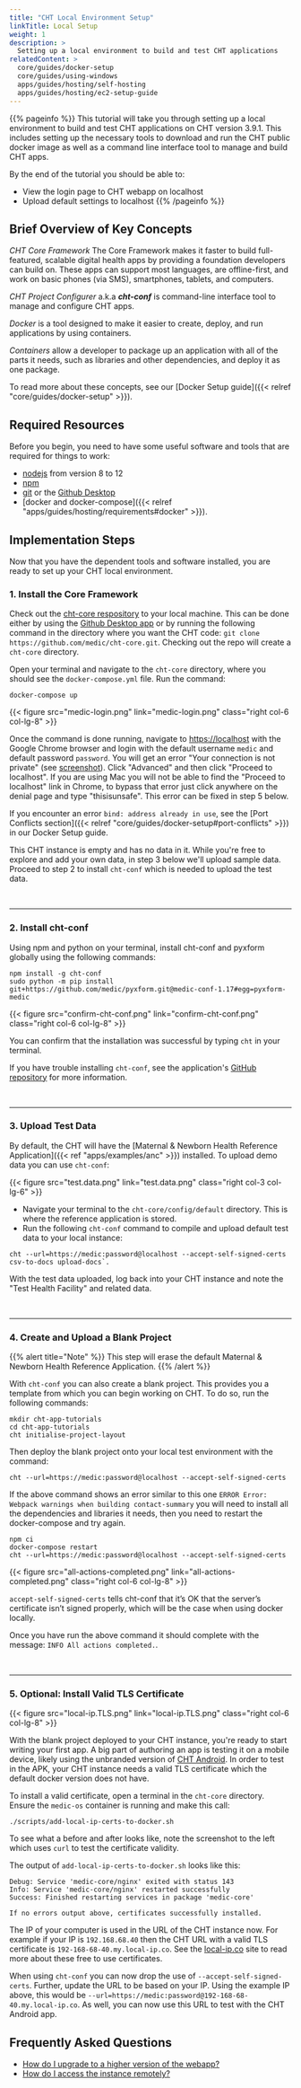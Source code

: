 ```yaml
---
title: "CHT Local Environment Setup"
linkTitle: Local Setup
weight: 1
description: >
  Setting up a local environment to build and test CHT applications
relatedContent: >
  core/guides/docker-setup
  core/guides/using-windows
  apps/guides/hosting/self-hosting
  apps/guides/hosting/ec2-setup-guide
---
```


{{% pageinfo %}}
This tutorial will take you through setting up a local environment to build and test CHT applications on CHT version 3.9.1. This includes setting up the necessary tools to download and run the CHT public docker image as well as a command line interface tool to manage and build CHT apps.

By the end of the tutorial you should be able to:

- View the login page to CHT webapp on localhost
- Upload default settings to localhost
{{% /pageinfo %}}


## Brief Overview of Key Concepts

*CHT Core Framework* The Core Framework makes it faster to build full-featured, scalable digital health apps by providing a foundation developers can build on. These apps can support most languages, are offline-first, and work on basic phones (via SMS), smartphones, tablets, and computers.

*CHT Project Configurer* a.k.a ***cht-conf*** is command-line interface tool to manage and configure CHT apps.

*Docker* is a tool designed to make it easier to create, deploy, and run applications by using containers.  

*Containers* allow a developer to package up an application with all of the parts it needs, such as libraries and other dependencies, and deploy it as one package.

To read more about these concepts, see our [Docker Setup guide]({{< relref "core/guides/docker-setup" >}}).

## Required Resources

Before you begin, you need to have some useful software and tools that are required for things to work:

* [nodejs](https://nodejs.org/en/) from version 8 to 12
* [npm](https://www.npmjs.com/get-npm)
* [git](https://git-scm.com/downloads) or the [Github Desktop](https://desktop.github.com/)
* [docker and docker-compose]({{< relref "apps/guides/hosting/requirements#docker" >}}).

## Implementation Steps

Now that you have the dependent tools and software installed, you are ready to set up your CHT local environment.



### 1. Install the Core Framework

Check out the [cht-core respository](https://github.com/medic/cht-core) to your local machine. This can be done either by using the [Github Desktop app](https://desktop.github.com/) or by running the following command in the directory where you want the CHT code: `git clone https://github.com/medic/cht-core.git`. Checking out the repo will create a `cht-core` directory.  

Open your terminal and navigate to the `cht-core` directory, where you should see the `docker-compose.yml` file. Run the command:

```shell
docker-compose up
```

{{< figure src="medic-login.png" link="medic-login.png" class="right col-6 col-lg-8" >}}

Once the command is done running, navigate to [https://localhost](https://localhost) with the Google Chrome browser and login with the default username `medic` and default password `password`. You will get an error "Your connection is not private" (see [screenshot](./privacy.error.png)). Click "Advanced" and then click "Proceed to localhost".
If you are using Mac you will not be able to find the "Proceed to localhost" link in Chrome, to bypass that error just click anywhere on the denial page and type "thisisunsafe".
This error can be fixed in step 5 below.

If you encounter an error `bind: address already in use`, see the [Port Conflicts section]({{< relref "core/guides/docker-setup#port-conflicts" >}}) in our Docker Setup guide.

This CHT instance is empty and has no data in it.  While you're free to explore and add your own data, in step 3 below we'll upload sample data.  Proceed to step 2 to install `cht-conf` which is needed to upload the test data.

<br clear="all">

 *****

### 2. Install cht-conf

Using npm and python on your terminal, install cht-conf and pyxform globally using the following commands:

```shell
npm install -g cht-conf
sudo python -m pip install git+https://github.com/medic/pyxform.git@medic-conf-1.17#egg=pyxform-medic
```

{{< figure src="confirm-cht-conf.png" link="confirm-cht-conf.png" class="right col-6 col-lg-8" >}}

You can confirm that the installation was successful by typing `cht` in your terminal.

If you have trouble installing `cht-conf`, see the application's [GitHub repository](https://github.com/medic/cht-conf) for more information.

 <br clear="all">

*****

### 3. Upload Test Data

By default, the CHT will have the [Maternal & Newborn Health Reference Application]({{< ref "apps/examples/anc" >}}) installed. To upload demo data you can use `cht-conf`:

{{< figure src="test.data.png" link="test.data.png" class="right col-3 col-lg-6" >}}

- Navigate your terminal to the `cht-core/config/default` directory. This is where the reference application is stored.
- Run the following `cht-conf` command to compile and upload default test data to your local instance:

```shell  
cht --url=https://medic:password@localhost --accept-self-signed-certs csv-to-docs upload-docs`.
```

With the test data uploaded, log back into your CHT instance and note the "Test Health Facility" and related data.

<br clear="all">

 *****

### 4. Create and Upload a Blank Project

{{% alert title="Note" %}} This step will erase the default Maternal & Newborn Health Reference Application. {{% /alert %}}

With `cht-conf` you can also create a blank project. This provides you a template from which you can begin working on CHT. To do so, run the following commands:

```shell
mkdir cht-app-tutorials
cd cht-app-tutorials
cht initialise-project-layout
```

Then deploy the blank project onto your local test environment with the command:

```shell
cht --url=https://medic:password@localhost --accept-self-signed-certs
```

If the above command shows an error similar to this one `ERROR Error: Webpack warnings when building contact-summary` you will need to install all the dependencies and libraries it needs, then you need to restart the docker-compose and try again.

```shell
npm ci
docker-compose restart
cht --url=https://medic:password@localhost --accept-self-signed-certs
```

{{< figure src="all-actions-completed.png" link="all-actions-completed.png" class="right col-6 col-lg-8" >}}


`accept-self-signed-certs` tells cht-conf that it’s OK that the server’s certificate isn’t signed properly, which will be the case when using docker locally.

Once you have run the above command it should complete with the message: `INFO All actions completed.`.

<br clear="all">

 *****

### 5. Optional: Install Valid TLS Certificate  

{{< figure src="local-ip.TLS.png" link="local-ip.TLS.png" class="right col-6 col-lg-8" >}}

With the blank project deployed to your CHT instance, you're ready to start writing your first app.  A big part of authoring an app is testing it on a mobile device, likely using the unbranded version of [CHT Android](https://github.com/medic/cht-android).  In order to test in the APK, your CHT instance needs a valid TLS certificate which the default docker version does not have.

To install a valid certificate, open a terminal in the `cht-core` directory. Ensure the `medic-os` container is running and make this call:

```shell
./scripts/add-local-ip-certs-to-docker.sh
```

To see what a before and after looks like, note the screenshot to the left which uses `curl` to test the certificate validity.  

The output of `add-local-ip-certs-to-docker.sh` looks like this:

```
Debug: Service 'medic-core/nginx' exited with status 143
Info: Service 'medic-core/nginx' restarted successfully
Success: Finished restarting services in package 'medic-core'

If no errors output above, certificates successfully installed.
```

The IP of your computer is used in the URL of the CHT instance now.  For example if your IP is `192.168.68.40` then the CHT URL with a valid TLS certificate is `192-168-68-40.my.local-ip.co`.  See the [local-ip.co](http://local-ip.co/) site to read more about these free to use certificates.

When using `cht-conf` you can now drop the use of `--accept-self-signed-certs`. Further, update the URL to be based on your IP.  Using the example IP above, this would be `--url=https://medic:password@192-168-68-40.my.local-ip.co`. As well, you can now use this URL to test with the CHT Android app.

## Frequently Asked Questions

- [How do I upgrade to a higher version of the webapp?](https://forum.communityhealthtoolkit.org/t/cant-upgrade-to-3-8-version/608)
- [How do I access the instance remotely?](https://forum.communityhealthtoolkit.org/t/unable-to-install-core-framework-in-cloud-instance/533)
